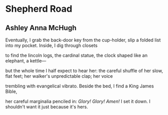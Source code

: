 # Shepherd Road
## Ashley Anna McHugh
Eventually, I grab the back-door key
from the cup-holder, slip a folded list
into my pocket. Inside, I dig through closets

to find the lincoln logs, the cardinal statue,
the clock shaped like an elephant, a kettle—

but the whole time I half expect to hear her:
the careful shuffle of her slow, flat feet;
her walker's unpredictable clap; her voice

trembling with evangelical vibrato.
Beside the bed, I find a King James Bible,

her careful marginalia penciled in:
 _Glory! Glory! Amen!_ I set it down.
I shouldn't want it just because it's hers.